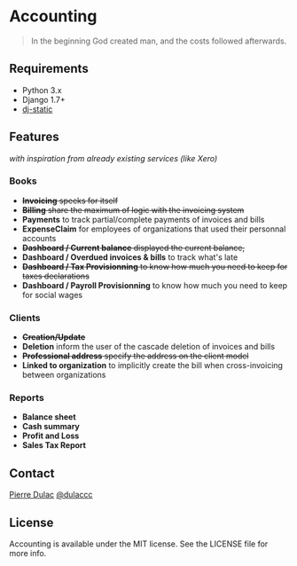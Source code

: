 # Accounting

> In the beginning God created man, and the costs followed afterwards.


## Requirements

- Python 3.x
- Django 1.7+
- [dj-static](https://github.com/kennethreitz/dj-static)


## Features

*with inspiration from already existing services (like Xero)*

### Books
- ~~**Invoicing** speeks for itself~~
- ~~**Billing** share the maximum of logic with the invoicing system~~
- **Payments** to track partial/complete payments of invoices and bills
- **ExpenseClaim** for employees of organizations that used their personnal accounts
- ~~**Dashboard / Current balance** displayed the current balance,~~
- **Dashboard / Overdued invoices & bills** to track what's late
- ~~**Dashboard / Tax Provisionning** to know how much you need to keep for taxes declarations~~
- **Dashboard / Payroll Provisionning** to know how much you need to keep for social wages

### Clients

- ~~**Creation/Update**~~
- **Deletion** inform the user of the cascade deletion of invoices and bills
- ~~**Professional address** specify the address on the client model~~
- **Linked to organization** to implicitly create the bill when cross-invoicing between organizations

### Reports
- **Balance sheet**
- **Cash summary**
- **Profit and Loss**
- **Sales Tax Report**


## Contact

[Pierre Dulac](http://github.com/dulaccc)
[@dulaccc](https://twitter.com/dulaccc)

## License
Accounting is available under the MIT license. See the LICENSE file for more info.
